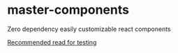 # master-components

Zero dependency easily customizable react components

[Recommended read for testing](https://elenamarinaki.hashnode.dev/develop-and-test-a-ui-component-using-react-with-vitest)
